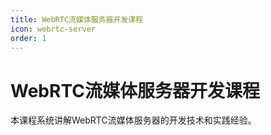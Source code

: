 ```yaml
---
title: WebRTC流媒体服务器开发课程
icon: webrtc-server
order: 1
---
```


# WebRTC流媒体服务器开发课程

本课程系统讲解WebRTC流媒体服务器的开发技术和实践经验。

